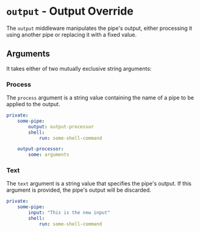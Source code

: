 # `output` - Output Override


The `output` middleware manipulates the pipe's output, either processing it using another pipe or replacing it with a fixed value.

## Arguments

It takes either of two mutually exclusive string arguments:

### Process

The `process` argument is a string value containing the name of a pipe to be applied to the output.

```yaml
private:
    some-pipe:
        output: output-processor
        shell:
            run: some-shell-command

    output-processor:
        some: arguments
```

### Text

The `text` argument is a string value that specifies the pipe's output. If this argument is provided, the pipe's output will be discarded.

```yaml
private:
    some-pipe:
        input: "This is the new input"
        shell:
            run: some-shell-command
```
